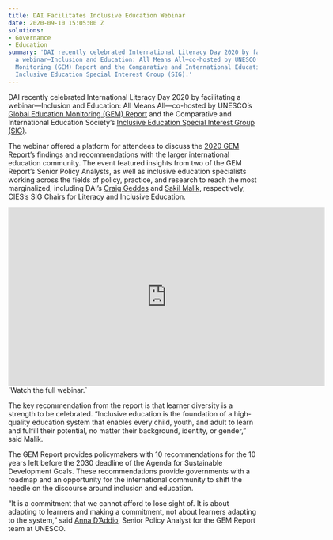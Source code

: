 ```yaml
---
title: DAI Facilitates Inclusive Education Webinar
date: 2020-09-10 15:05:00 Z
solutions:
- Governance
- Education
summary: 'DAI recently celebrated International Literacy Day 2020 by facilitating
  a webinar—Inclusion and Education: All Means All—co-hosted by UNESCO’s Global Education
  Monitoring (GEM) Report and the Comparative and International Education Society’s
  Inclusive Education Special Interest Group (SIG).'
---
```


DAI recently celebrated International Literacy Day 2020 by facilitating a webinar—Inclusion and Education: All Means All—co-hosted by UNESCO’s [Global Education Monitoring (GEM) Report](https://en.unesco.org/gem-report/about) and the Comparative and International Education Society’s [Inclusive Education Special Interest Group (SIG)](https://www.cies.us/page/TopicSigs).

The webinar offered a platform for attendees to discuss the [2020 GEM Report](https://en.unesco.org/gem-report/report/2020/inclusion)’s findings and recommendations with the larger international education community. The event featured insights from two of the GEM Report’s Senior Policy Analysts, as well as inclusive education specialists working across the fields of policy, practice, and research to reach the most marginalized, including DAI’s [Craig Geddes](https://www.dai.com/who-we-are/our-team/craig-geddes) and [Sakil Malik](https://www.dai.com/who-we-are/our-team/sakil-malik), respectively, CIES’s SIG Chairs for Literacy and Inclusive Education.

<iframe src="https://player.vimeo.com/video/456334172" width="640" height="360" frameborder="0" allow="autoplay; fullscreen" allowfullscreen></iframe>`Watch the full webinar.`
 
The key recommendation from the report is that learner diversity is a strength to be celebrated. “Inclusive education is the foundation of a high-quality education system that enables every child, youth, and adult to learn and fulfill their potential, no matter their background, identity, or gender,” said Malik. 

The GEM Report provides policymakers with 10 recommendations for the 10 years left before the 2030 deadline of the Agenda for Sustainable Development Goals. These recommendations provide governments with a roadmap and an opportunity for the international community to shift the needle on the discourse around inclusion and education.
 
“It is a commitment that we cannot afford to lose sight of. It is about adapting to learners and making a commitment, not about learners adapting to the system,” said [Anna D’Addio](https://en.unesco.org/gem-report/anna-cristina-daddio), Senior Policy Analyst for the GEM Report team at UNESCO.